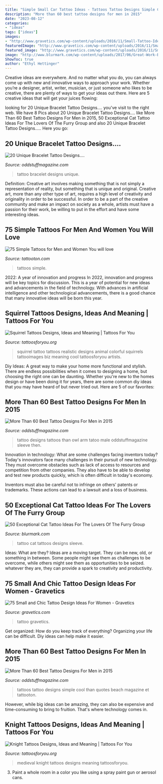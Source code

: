 ```yaml
---
title: "Simple Small Car Tattoo Ideas - Tattoos Tattoo Designs Simple Cool Than Quotes Beach Magazine Et Tattooton"
description: "More than 60 best tattoo designs for men in 2015"
date: "2023-08-12"
categories:
- "ideas"
tags: ["ideas"]
images:
- "http://www.gravetics.com/wp-content/uploads/2016/11/Small-Tattoo-Ideas32.jpg"
featuredImage: "http://www.gravetics.com/wp-content/uploads/2016/11/Small-Tattoo-Ideas32.jpg"
featured_image: "http://www.gravetics.com/wp-content/uploads/2016/11/Small-Tattoo-Ideas32.jpg"
image: "http://www.blurmark.com/wp-content/uploads/2017/06/Great-Work-Black-Cat-Tattoo-On-Sleeve.jpg"
ShowToc: true
author: "Ethyl Hettinger"
---
```



Creative ideas are everywhere. And no matter what you do, you can always come up with new and innovative ways to approach your work. Whether you’re a designer, artist, writer, musician, or just someone who likes to be creative, there are plenty of ways to get your ideas out there. Here are 5 creative ideas that will get your juices flowing: 

	

		
looking for 20 Unique Bracelet Tattoo Designs.... you've visit to the right web. We have 8 Pics about 20 Unique Bracelet Tattoo Designs.... like More Than 60 Best Tattoo Designs For Men in 2015, 50 Exceptional Cat Tattoo Ideas For The Lovers Of The Furry Group and also 20 Unique Bracelet Tattoo Designs..... Here you go:
		
    
## 20 Unique Bracelet Tattoo Designs....

<img loading=lazy src="http://oddstuffmagazine.com/wp-content/uploads/2013/08/Bracelet-Tattoo-Designs-5.jpg" onerror="this.onerror=null;this.src='https://tse3.mm.bing.net/th?id=OIP.DABX4phNXwLlXPUn4ak4jAHaJm&amp;pid=15.1';" alt="20 Unique Bracelet Tattoo Designs....">

_Source: oddstuffmagazine.com_

>tattoo bracelet designs unique. 

	

Definition: Creative art involves making something that is not simply a representation of reality, but something that is unique and original.
Creative art, more than any other type of art, requires a high level of creativity and originality in order to be successful. In order to be a part of the creative community and make an impact on society as a whole, artists must have a passion for their work, be willing to put in the effort and have some interesting ideas.

    
## 75 Simple Tattoos For Men And Women You Will Love

<img loading=lazy src="https://tattooton.com/wp-content/uploads/2016/02/tattoos-for-men-and-women.36.jpg" onerror="this.onerror=null;this.src='https://tse4.mm.bing.net/th?id=OIP.iUhtRLx9bzjNpps34jwyqAHaJ4&amp;pid=15.1';" alt="75 Simple Tattoos for Men and Women You will love">

_Source: tattooton.com_

>tattoos simple. 

	

2022: A year of innovation and progress
In 2022, innovation and progress will be key topics for discussion. This is a year of potential for new ideas and advancements in the field of technology. With advances in artificial intelligence and other technological advancements, there is a good chance that many innovative ideas will be born this year.

    
## Squirrel Tattoos Designs, Ideas And Meaning | Tattoos For You

<img loading=lazy src="https://www.tattoosforyou.org/wp-content/uploads/2016/02/Squirrel-Tattoo-Ideas.jpg" onerror="this.onerror=null;this.src='https://tse2.mm.bing.net/th?id=OIP.5dfwJYNi267Qw-ROj90DxQHaKE&amp;pid=15.1';" alt="Squirrel Tattoos Designs, Ideas and Meaning | Tattoos For You">

_Source: tattoosforyou.org_

>squirrel tattoo tattoos realistic designs animal colorful squirrels tattooimages biz meaning cool tattoosforyou artists. 

	

Diy Ideas: A great way to make your home more functional and stylish. There are endless possibilities when it comes to designing a home, but choosing the right one can be daunting. Whether you're new to the homes design or have been doing it for years, there are some common diy ideas that you may have heard of but never tried out. Here are 5 of our favorites: 

    
## More Than 60 Best Tattoo Designs For Men In 2015

<img loading=lazy src="http://oddstuffmagazine.com/wp-content/uploads/2013/09/Best-tattoo-designs-for-Men-19-539x800.jpg" onerror="this.onerror=null;this.src='https://tse1.mm.bing.net/th?id=OIP.aaRd9T5jHle0MQaT48wnaAHaK_&amp;pid=15.1';" alt="More Than 60 Best Tattoo Designs For Men in 2015">

_Source: oddstuffmagazine.com_

>tattoo designs tattoos than owl arm tatoo male oddstuffmagazine sleeve then. 

	

Innovation in technology: What are some challenges facing inventors today?
Today's innovators face many challenges in their pursuit of new technology. They must overcome obstacles such as lack of access to resources and competition from other companies. They also have to be able to develop and test new products quickly, which is often difficult in today's economy.

Inventors must also be careful not to infringe on others' patents or trademarks. These actions can lead to a lawsuit and a loss of business.

    
## 50 Exceptional Cat Tattoo Ideas For The Lovers Of The Furry Group

<img loading=lazy src="http://www.blurmark.com/wp-content/uploads/2017/06/Great-Work-Black-Cat-Tattoo-On-Sleeve.jpg" onerror="this.onerror=null;this.src='https://tse2.mm.bing.net/th?id=OIP.ZLnrTvrpd5oUFh4-wddQkwHaJ3&amp;pid=15.1';" alt="50 Exceptional Cat Tattoo Ideas For The Lovers Of The Furry Group">

_Source: blurmark.com_

>tattoo cat tattoos designs sleeve. 

	

Ideas: What are they?
Ideas are a moving target. They can be new, old, or something in between. Some people might see them as challenges to be overcome, while others might see them as opportunities to be seized. whatever they are, they can provide a spark to creativity and productivity.

    
## 75 Small And Chic Tattoo Design Ideas For Women - Gravetics

<img loading=lazy src="http://www.gravetics.com/wp-content/uploads/2016/11/Small-Tattoo-Ideas32.jpg" onerror="this.onerror=null;this.src='https://tse4.mm.bing.net/th?id=OIP.zxY-5ocoIZ-cE0V8u4tWgwHaJ4&amp;pid=15.1';" alt="75 Small and Chic Tattoo Design Ideas For Women - Gravetics">

_Source: gravetics.com_

>tattoo gravetics. 

	

Get organized: How do you keep track of everything?
Organizing your life can be difficult. Diy ideas can help make it easier.

    
## More Than 60 Best Tattoo Designs For Men In 2015

<img loading=lazy src="https://oddstuffmagazine.com/wp-content/uploads/2013/09/Best-tattoo-designs-for-Men-46-599x800.jpg" onerror="this.onerror=null;this.src='https://tse1.mm.bing.net/th?id=OIP.eKGJGQK9Bf9ieFuOnv-l-gHaJ5&amp;pid=15.1';" alt="More Than 60 Best Tattoo Designs For Men in 2015">

_Source: oddstuffmagazine.com_

>tattoos tattoo designs simple cool than quotes beach magazine et tattooton. 

	

However, while big ideas can be amazing, they can also be expensive and time-consuming to bring to fruition. That's where technology comes in.

    
## Knight Tattoos Designs, Ideas And Meaning | Tattoos For You

<img loading=lazy src="https://www.tattoosforyou.org/wp-content/uploads/2016/03/Medieval-Knight-Tattoos-1.jpg" onerror="this.onerror=null;this.src='https://tse4.mm.bing.net/th?id=OIP.DMxcRh73r1XHniseAGuE8QHaJ4&amp;pid=15.1';" alt="Knight Tattoos Designs, Ideas and Meaning | Tattoos For You">

_Source: tattoosforyou.org_

>medieval knight tattoos designs meaning tattoosforyou. 

	

3. Paint a whole room in a color you like using a spray paint gun or aerosol cans.

